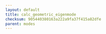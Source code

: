 ```yaml
---
layout: default
title: calc_geometric_eigenmode
checksum: 905440380163a222a9fa37f415a82dfe
parent: modes
---
```




